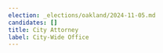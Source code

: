 ```yaml
---
election: _elections/oakland/2024-11-05.md
candidates: []
title: City Attorney
label: City-Wide Office
---
```

